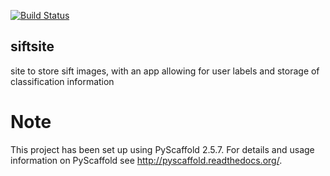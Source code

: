 [![Build Status](https://travis-ci.org/notsambeck/siftsite)](https://travis-ci.org/notsambeck/siftsite)

## siftsite

site to store sift images, with an app allowing for user labels and storage of classification information

Note
====

This project has been set up using PyScaffold 2.5.7. For details and usage
information on PyScaffold see http://pyscaffold.readthedocs.org/.
